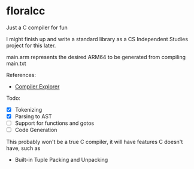 # floralcc
Just a C compiler for fun

I might finish up and write a standard library as a CS Independent Studies project for this later.

main.arm represents the desired ARM64 to be generated from compiling main.txt

References:
- [Compiler Explorer](https://godbolt.org/)

Todo:
- [x] Tokenizing
- [x] Parsing to AST
- [ ] Support for functions and gotos
- [ ] Code Generation

This probably won't be a true C compiler, it will have features C doesn't have, such as 
- Built-in Tuple Packing and Unpacking